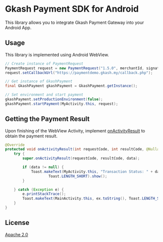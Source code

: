 # Gkash Payment SDK for Android

This library allows you to integrate Gkash Payment Gateway into your Android App.


## Usage

This library is implemented using Android WebView. 


```Java
// Create instance of PaymentRequest
PaymentRequest request = new PaymentRequest("1.5.0", merchantId, signatureKey, "MYR", amount, cartId);
request.setCallbackUrl("https://paymentdemo.gkash.my/callback.php");

// Get instance of GkashPayment
final GkashPayment gkashPayment = GkashPayment.getInstance();

// Set environment and start payment
gkashPayment.setProductionEnvironment(false);
gkashPayment.startPayment(MyActivity.this, request);
```

## Getting the Payment Result

Upon finishing of the WebView Activity, implement [onActivityResult](https://developer.android.com/training/basics/intents/result) to obtain the payment result.


```Java
@Override
protected void onActivityResult(int requestCode, int resultCode, @Nullable Intent data) {
    try {
        super.onActivityResult(requestCode, resultCode, data);

        if (data != null) {
            Toast.makeText(MyActivity.this, "Transaction Status: " + data.getStringExtra("status"),
                    Toast.LENGTH_SHORT).show();
        }

    } catch (Exception e) {
        e.printStackTrace();
        Toast.makeText(MainActivity.this, ex.toString(), Toast.LENGTH_SHORT).show();
    }
}
```

## License
[Apache 2.0](https://choosealicense.com/licenses/apache-2.0/)